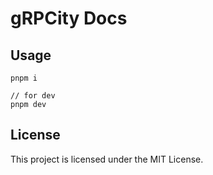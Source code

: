 # gRPCity Docs

## Usage

```
pnpm i

// for dev
pnpm dev
```

## License

This project is licensed under the MIT License.
